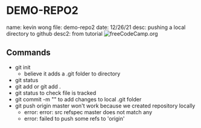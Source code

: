 # DEMO-REPO2
name: kevin wong
file: demo-repo2
date: 12/26/21
desc: pushing a local directory to github 
desc2: from tutorial ![freeCodeCamp.org](https://www.youtube.com/watch?v=RGOj5yH7evk&t=192s)

## Commands
* git init
   * believe it adds a .git folder to directory
* git status
* git add <filename> or git add .
* git status to check file is tracked
* git commit -m "<description>" to add changes to local .git folder
* git push origin master won't work because we created repository locally
   * error: error: src refspec master does not match any
   * error: failed to push some refs to 'origin'